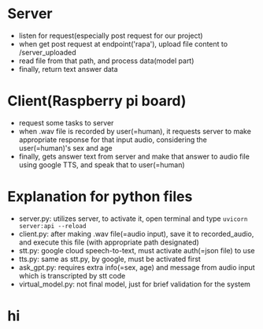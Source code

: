 # Server

- listen for request(especially post request for our project)
- when get post request at endpoint('rapa'), upload file content to /server_uploaded
- read file from that path, and process data(model part)
- finally, return text answer data

# Client(Raspberry pi board)

- request some tasks to server
- when .wav file is recorded by user(=human), it requests server to make appropriate response for that input audio, considering the user(=human)'s sex and age
- finally, gets answer text from server and make that answer to audio file using google TTS, and speak that to user(=human)

# Explanation for python files

- server.py: utilizes server, to activate it, open terminal and type
  `uvicorn server:api --reload`
- client.py: after making .wav file(=audio input), save it to recorded_audio, and execute this file (with appropriate path designated)
- stt.py: google cloud speech-to-text, must activate auth(=json file) to use
- tts.py: same as stt.py, by google, must be activated first
- ask_gpt.py: requires extra info(=sex, age) and message from audio input which is transcripted by stt code
- virtual_model.py: not final model, just for brief validation for the system


# hi
